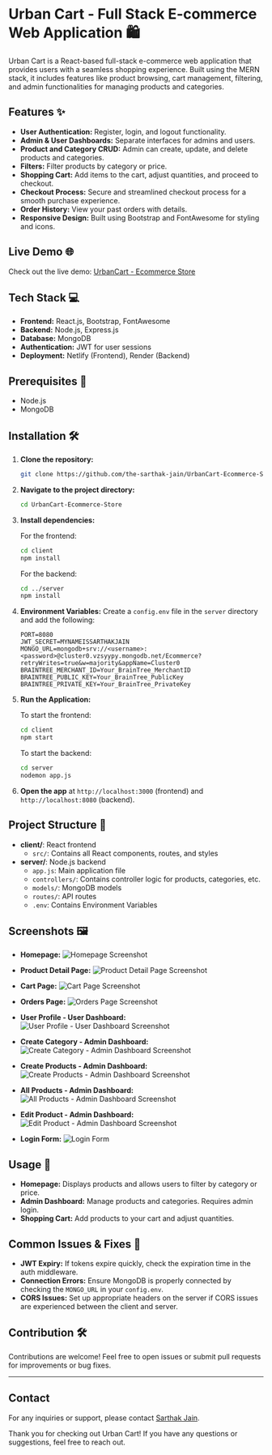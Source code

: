 # Urban Cart - Full Stack E-commerce Web Application 🛍️

Urban Cart is a React-based full-stack e-commerce web application that provides users with a seamless shopping experience. Built using the MERN stack, it includes features like product browsing, cart management, filtering, and admin functionalities for managing products and categories.

## Features ✨
- **User Authentication:** Register, login, and logout functionality.
- **Admin & User Dashboards:** Separate interfaces for admins and users.
- **Product and Category CRUD:** Admin can create, update, and delete products and categories.
- **Filters:** Filter products by category or price.
- **Shopping Cart:** Add items to the cart, adjust quantities, and proceed to checkout.
- **Checkout Process:** Secure and streamlined checkout process for a smooth purchase experience.
- **Order History:** View your past orders with details.
- **Responsive Design:** Built using Bootstrap and FontAwesome for styling and icons.

## Live Demo 🌐
Check out the live demo: [UrbanCart - Ecommerce Store](https://urbancart-store.netlify.app/)

## Tech Stack 💻
- **Frontend:** React.js, Bootstrap, FontAwesome
- **Backend:** Node.js, Express.js
- **Database:** MongoDB
- **Authentication:** JWT for user sessions
- **Deployment:** Netlify (Frontend), Render (Backend)

## Prerequisites 🔧
- Node.js
- MongoDB

## Installation 🛠️

1. **Clone the repository:**
   ```bash
   git clone https://github.com/the-sarthak-jain/UrbanCart-Ecommerce-Store.git

2. **Navigate to the project directory:**
   ```bash
   cd UrbanCart-Ecommerce-Store
   ```

3. **Install dependencies:**

   For the frontend:
   ```bash
   cd client
   npm install
   ```

   For the backend:
   ```bash
   cd ../server
   npm install
   ```

4. **Environment Variables:**
   Create a `config.env` file in the `server` directory and add the following:
   ```env
   PORT=8080
   JWT_SECRET=MYNAMEISSARTHAKJAIN
   MONGO_URL=mongodb+srv://<username>:<password>@cluster0.vzsyypy.mongodb.net/Ecommerce?retryWrites=true&w=majority&appName=Cluster0
   BRAINTREE_MERCHANT_ID=Your_BrainTree_MerchantID
   BRAINTREE_PUBLIC_KEY=Your_BrainTree_PublicKey
   BRAINTREE_PRIVATE_KEY=Your_BrainTree_PrivateKey
   ```

5. **Run the Application:**

   To start the frontend:
   ```bash
   cd client
   npm start
   ```

   To start the backend:
   ```bash
   cd server
   nodemon app.js
   ```

6. **Open the app** at `http://localhost:3000` (frontend) and `http://localhost:8080` (backend).

## Project Structure 📂

- **client/**: React frontend
  - `src/`: Contains all React components, routes, and styles
- **server/**: Node.js backend
  - `app.js`: Main application file
  - `controllers/`: Contains controller logic for products, categories, etc.
  - `models/`: MongoDB models
  - `routes/`: API routes
  - `.env`: Contains Environment Variables

## Screenshots 🖼️
- **Homepage:**
![Homepage Screenshot](screenshots/home-page-UrbanCart.png)

- **Product Detail Page:**
![Product Detail Page Screenshot](screenshots/prodDetailPage-UrbanCart.png)

- **Cart Page:**
![Cart Page Screenshot](screenshots/cart-page-UrbanCart.png)

- **Orders Page:**
![Orders Page Screenshot](screenshots/ordersPage-UrbanCart.png)

- **User Profile - User Dashboard:**
![User Profile - User Dashboard Screenshot](screenshots/userDash-UrbanCart.png)

- **Create Category - Admin Dashboard:**
![Create Category - Admin Dashboard Screenshot](screenshots/createCategory-adminDash-UrbanCart.png)

- **Create Products - Admin Dashboard:**
![Create Products - Admin Dashboard Screenshot](screenshots/createProducts-adminDash-UrbanCart.png)

- **All Products - Admin Dashboard:**
![All Products - Admin Dashboard Screenshot](screenshots/allProducts-adminDash-UrbanCart.png)

- **Edit Product - Admin Dashboard:**
![Edit Product - Admin Dashboard Screenshot](screenshots/editProduct-adminDash-UrbanCart.png)

- **Login Form:**
![Login Form](screenshots/loginForm-UrbanCart.png)

## Usage 🛒
- **Homepage:** Displays products and allows users to filter by category or price.
- **Admin Dashboard:** Manage products and categories. Requires admin login.
- **Shopping Cart:** Add products to your cart and adjust quantities.

## Common Issues & Fixes 🔧
- **JWT Expiry:** If tokens expire quickly, check the expiration time in the auth middleware.
- **Connection Errors:** Ensure MongoDB is properly connected by checking the `MONGO_URL` in your `config.env`.
- **CORS Issues:** Set up appropriate headers on the server if CORS issues are experienced between the client and server.

## Contribution 🛠️
Contributions are welcome! Feel free to open issues or submit pull requests for improvements or bug fixes.

---
## Contact

For any inquiries or support, please contact [Sarthak Jain](mailto:mail.sarthakjain@gmail.com).

Thank you for checking out Urban Cart! If you have any questions or suggestions, feel free to reach out.
